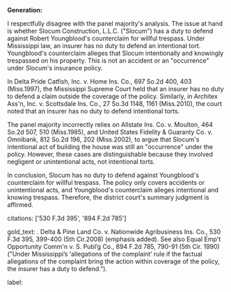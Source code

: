 **Generation:**



I respectfully disagree with the panel majority's analysis. The issue at hand is whether Slocum Construction, L.L.C. ("Slocum") has a duty to defend against Robert Youngblood's counterclaim for willful trespass. Under Mississippi law, an insurer has no duty to defend an intentional tort. Youngblood's counterclaim alleges that Slocum intentionally and knowingly trespassed on his property. This is not an accident or an "occurrence" under Slocum's insurance policy.

In Delta Pride Catfish, Inc. v. Home Ins. Co., 697 So.2d 400, 403 (Miss.1997), the Mississippi Supreme Court held that an insurer has no duty to defend a claim outside the coverage of the policy. Similarly, in Architex Ass'n, Inc. v. Scottsdale Ins. Co., 27 So.3d 1148, 1161 (Miss.2010), the court noted that an insurer has no duty to defend intentional torts.

The panel majority incorrectly relies on Allstate Ins. Co. v. Moulton, 464 So.2d 507, 510 (Miss.1985), and United States Fidelity & Guaranty Co. v. Omnibank, 812 So.2d 196, 202 (Miss.2002), to argue that Slocum's intentional act of building the house was still an "occurrence" under the policy. However, these cases are distinguishable because they involved negligent or unintentional acts, not intentional torts.

In conclusion, Slocum has no duty to defend against Youngblood's counterclaim for willful trespass. The policy only covers accidents or unintentional acts, and Youngblood's counterclaim alleges intentional and knowing trespass. Therefore, the district court's summary judgment is affirmed.



citations: ['530 F.3d 395', '894 F.2d 785']

gold_text: . Delta & Pine Land Co. v. Nationwide Agribusiness Ins. Co., 530 F.3d 395, 399-400 (5th Cir.2008) (emphasis added). See also Equal Emp't Opportunity Comm'n v. S. Publ’g Co., 894 F.2d 785, 790-91 (5th Cir. 1990) ("Under Mississippi’s ‘allegations of the complaint’ rule if the factual allegations of the complaint bring the action within coverage of the policy, the insurer has a duty to defend.”).

label: 